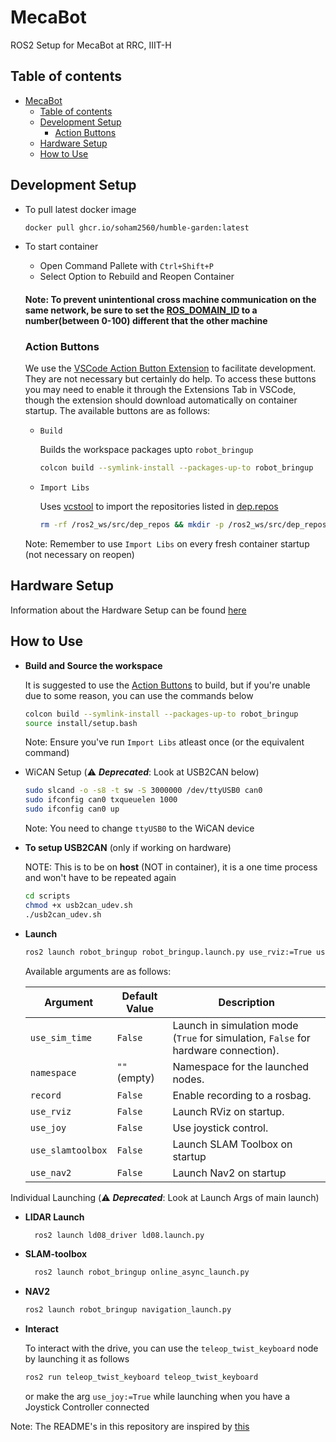 # MecaBot
ROS2 Setup for MecaBot at RRC, IIIT-H

## Table of contents

- [MecaBot](#mecabot)
  - [Table of contents](#table-of-contents)
  - [Development Setup](#development-setup)
    - [Action Buttons](#action-buttons)
  - [Hardware Setup](#hardware-setup)
  - [How to Use](#how-to-use)


## Development Setup
- To pull latest docker image
    ```bash
    docker pull ghcr.io/soham2560/humble-garden:latest
    ```
- To start container
    - Open Command Pallete with `Ctrl+Shift+P`
    - Select Option to Rebuild and Reopen Container

  #### Note: To prevent unintentional cross machine communication on the same network, be sure to set the [ROS_DOMAIN_ID](/.devcontainer/devcontainer.json#L70) to a number(between 0-100) different that the other machine

  ### Action Buttons
  We use the [VSCode Action Button Extension](https://marketplace.visualstudio.com/items?itemName=seunlanlege.action-buttons) to facilitate development. They are not necessary but certainly do help. To access these buttons you may need to enable it through the Extensions Tab in VSCode, though the extension should download automatically on container startup. The available buttons are as follows:
  - `Build`

    Builds the workspace packages upto `robot_bringup`

    ```bash
    colcon build --symlink-install --packages-up-to robot_bringup
    ```

  - `Import Libs`

    Uses [vcstool](https://github.com/dirk-thomas/vcstool) to import the repositories listed in [dep.repos](dep.repos)

    ```bash
    rm -rf /ros2_ws/src/dep_repos && mkdir -p /ros2_ws/src/dep_repos && vcs import /ros2_ws/src/dep_repos < /ros2_ws/src/dep.repos
    ```

  Note: Remember to use `Import Libs` on every fresh container startup (not necessary on reopen)

## Hardware Setup
  Information about the Hardware Setup can be found [here](/docs/hardware.md)

## How to Use
- **Build and Source the workspace**

  It is suggested to use the [Action Buttons](#action-buttons) to build, but if you're unable due to some reason, you can use the commands below

  ```bash
  colcon build --symlink-install --packages-up-to robot_bringup
  source install/setup.bash
  ```

  Note: Ensure you've run `Import Libs` atleast once (or the equivalent command)
- WiCAN Setup (⚠️ **_Deprecated_**: Look at USB2CAN below)
    ```bash
    sudo slcand -o -s8 -t sw -S 3000000 /dev/ttyUSB0 can0
    sudo ifconfig can0 txqueuelen 1000
    sudo ifconfig can0 up
    ```
    Note: You need to change `ttyUSB0` to the WiCAN device
- **To setup USB2CAN** (only if working on hardware)

    NOTE: This is to be on **host** (NOT in container), it is a one time process and won't have to be repeated again
    ```bash
    cd scripts
    chmod +x usb2can_udev.sh
    ./usb2can_udev.sh
    ```
- **Launch**

  ```bash
  ros2 launch robot_bringup robot_bringup.launch.py use_rviz:=True use_slamtoolbox:=True use_nav2:=True use_sim_time:=False use_joy:=True
  ```
  Available arguments are as follows:

  | Argument      | Default Value | Description                                    |
  |--------------|--------------|------------------------------------------------|
  | `use_sim_time` | `False`      | Launch in simulation mode (`True` for simulation, `False` for hardware connection). |
  | `namespace`   | `""` (empty)  | Namespace for the launched nodes.              |
  | `record`      | `False`      | Enable recording to a rosbag.                  |
  | `use_rviz`    | `False`      | Launch RViz on startup.                        |
  | `use_joy`    | `False`      | Use joystick control.                        |
  | `use_slamtoolbox`    | `False`      | Launch SLAM Toolbox on startup                       |
  | `use_nav2`    | `False`      | Launch Nav2 on startup                     |
Individual Launching (⚠️ **_Deprecated_**: Look at Launch Args of main launch)
- **LIDAR Launch**
  ```bash
    ros2 launch ld08_driver ld08.launch.py
  ```

- **SLAM-toolbox**
  ```bash
    ros2 launch robot_bringup online_async_launch.py
  ```

- **NAV2**
  ```bash
  ros2 launch robot_bringup navigation_launch.py
  ```

- **Interact**

  To interact with the drive, you can use the `teleop_twist_keyboard` node by launching it as follows
  ```bash
  ros2 run teleop_twist_keyboard teleop_twist_keyboard
  ```
  or make the arg `use_joy:=True` while launching when you have a Joystick Controller connected

Note: The README's in this repository are inspired by [this](https://github.com/TheProjectsGuy/MR21-CS7.503)
